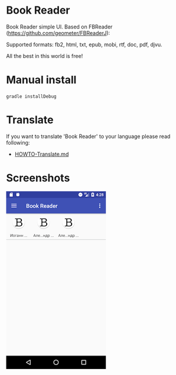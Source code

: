 # Book Reader

Book Reader simple UI. Based on FBReader (https://github.com/geometer/FBReaderJ):

Supported formats: fb2, html, txt, epub, mobi, rtf, doc, pdf, djvu.

All the best in this world is free!

# Manual install

    gradle installDebug

# Translate

If you want to translate 'Book Reader' to your language  please read following:

  * [HOWTO-Translate.md](/docs/HOWTO-Translate.md)

# Screenshots

![shot](/docs/shot.png)